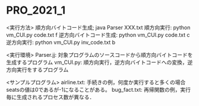 # PRO_2021_1
<実行方法>
順方向バイトコード生成; java Parser XXX.txt
順方向実行: python vm_CUI.py code.txt f
逆方向バイトコード生成: python vm_CUI.py code.txt c
逆方向実行: python vm_CUI.py inv_code.txt b


<実行環境>
Parser.jj: 対象プログラムのソースコードから順方向バイトコードを生成するプログラム
vm_CUI.py: 順方向実行，逆方向バイトコードへの変換，逆方向実行をするプログラム


<サンプルプログラム>
airline.txt: 手続きの例，何度か実行すると多くの場合seatsの値は0であるが-1になることがある。
bug_fact.txt: 再帰関数の例，実行毎に生成されるプロセス数が異なる．
